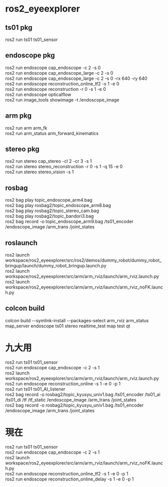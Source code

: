 # ros2_eyeexplorer

## ts01 pkg
ros2 run ts01 ts01_sensor

## endoscope pkg
ros2 run endoscope cap_endoscope -c 2  -s 0<br>
ros2 run endoscope cap_endoscope_large -c 2  -s 0<br> 
ros2 run endoscope cap_endoscope_large -c 2  -s 0 -rx 640 -ry 640 <br>
ros2 run endoscope reconstruction_online_tf2 -s 1 -e 0<br>
ros2 run endoscope reconstruction -r 0 -s 1 -e 0<br>
ros2 run endoscope opticalflow<br>
ros2 run image_tools showimage -t /endoscope_image<br>

## arm pkg
ros2 run arm arm_fk<br>
ros2 run arm_status arm_forward_kinematics<br>

## stereo pkg
ros2 run stereo cap_stereo  -cl 2 -cr 3 -s 1<br>
ros2 run stereo stereo_reconstruction  -r 0 -s 1 -q 15 -e 0<br>
ros2 run stereo stereo_vision -s 1<br>

## rosbag
ros2 bag play topic_endoscope_arm4.bag<br>
ros2 bag play rosbag2/topic_endoscope_arm8.bag<br>
ros2 bag play rosbag2/topic_stereo_cam.bag <br>
ros2 bag play rosbag2/topic_bandori3.bag<br>
ros2 bag record -o topic_endoscope_arm9.bag /ts01_encoder /endoscope_image /arm_trans /joint_states<br>

## roslaunch
ros2 launch workspace/ros2_eyeexplorer/src/ros2/demos/dummy_robot/dummy_robot_bringup/launch/dummy_robot_bringup.launch.py<br>
ros2 launch workspace/ros2_eyeexplorer/src/arm/arm_rviz/launch/arm_rviz.launch.py<br>
ros2 launch workspace/ros2_eyeexplorer/src/arm/arm_rviz/launch/arm_rviz_noFK.launch.py<br>

## colcon build
colcon build --symlink-install --packages-select arm_rviz arm_status map_server endoscope ts01 stereo realtime_test map test qt<br>

# 九大用
ros2 run ts01 ts01_sensor<br>
ros2 run endoscope cap_endoscope -c 2 -s 1<br>
ros2 launch workspace/ros2_eyeexplorer/src/arm/arm_rviz/launch/arm_rviz.launch.py<br>
ros2 run endoscope reconstruction_online -s 1 -e 0 -p 1<br>
ros2 run ts01 ts01_AI_listener <br>
ros2 bag record -o rosbag2/topic_kyusyu_univ1.bag /ts01_encoder /ts01_ai /ts01_di /tf /tf_static /endoscope_image /arm_trans /joint_states<br>
ros2 bag record -o rosbag2/topic_kyusyu_univ1.bag /ts01_encoder /endoscope_image /arm_trans /joint_states<br>

# 現在
ros2 run ts01 ts01_sensor<br>
ros2 run endoscope cap_endoscope -c 2 -s 1<br>
ros2 launch workspace/ros2_eyeexplorer/src/arm/arm_rviz/launch/arm_rviz_noFK.launch.py<br>
ros2 run endoscope reconstruction_online_tf2 -s 1 -e 0 -p 1<br>
ros2 run endoscope reconstruction_online_delay -s 1 -e 0 -p 1<br>
